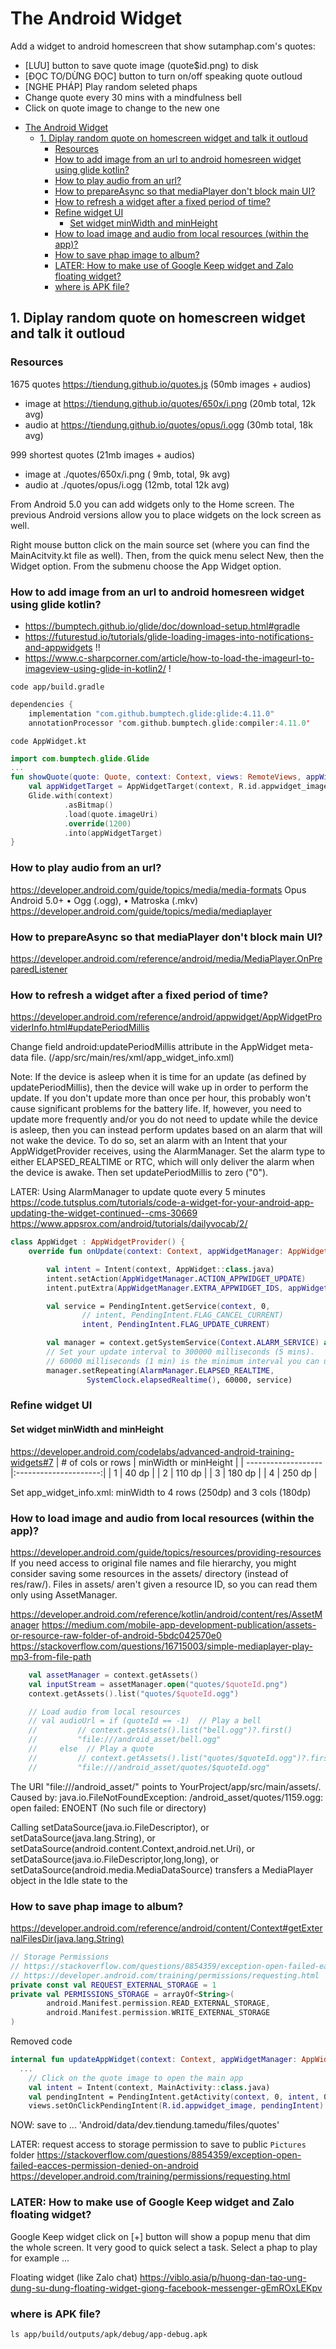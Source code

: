 # The Android Widget

Add a widget to android homescreen that show sutamphap.com's quotes:
+ [LƯU] button to save quote image (quote$id.png) to disk
+ [ĐỌC TO/DỪNG ĐỌC] button to turn on/off speaking quote outloud
+ [NGHE PHÁP] Play random seleted phaps
+ Change quote every 30 mins with a mindfulness bell
+ Click on quote image to change to the new one

- [The Android Widget](#the-android-widget)
  - [1. Diplay random quote on homescreen widget and talk it outloud](#1-diplay-random-quote-on-homescreen-widget-and-talk-it-outloud)
    - [Resources](#resources)
    - [How to add image from an url to android homesreen widget using glide kotlin?](#how-to-add-image-from-an-url-to-android-homesreen-widget-using-glide-kotlin)
    - [How to play audio from an url?](#how-to-play-audio-from-an-url)
    - [How to prepareAsync so that mediaPlayer don't block main UI?](#how-to-prepareasync-so-that-mediaplayer-dont-block-main-ui)
    - [How to refresh a widget after a fixed period of time?](#how-to-refresh-a-widget-after-a-fixed-period-of-time)
    - [Refine widget UI](#refine-widget-ui)
      - [Set widget minWidth and minHeight](#set-widget-minwidth-and-minheight)
    - [How to load image and audio from local resources (within the app)?](#how-to-load-image-and-audio-from-local-resources-within-the-app)
    - [How to save phap image to album?](#how-to-save-phap-image-to-album)
    - [LATER: How to make use of Google Keep widget and Zalo floating widget?](#later-how-to-make-use-of-google-keep-widget-and-zalo-floating-widget)
    - [where is APK file?](#where-is-apk-file)

## 1. Diplay random quote on homescreen widget and talk it outloud

### Resources

1675 quotes https://tiendung.github.io/quotes.js (50mb images + audios)
* image at https://tiendung.github.io/quotes/650x/i.png (20mb total, 12k avg)
* audio at https://tiendung.github.io/quotes/opus/i.ogg (30mb total, 18k avg)

999 shortest quotes (21mb images + audios)
* image at ./quotes/650x/i.png ( 9mb, total,  9k avg)
* audio at ./quotes/opus/i.ogg (12mb, total  12k avg)

From Android 5.0 you can add widgets only to the Home screen. The previous Android versions allow you to place widgets on the lock screen as well.

Right mouse button click on the main source set (where you can find the MainAcitvity.kt file as well). Then, from the quick menu select New, then the Widget option. From the submenu choose the App Widget option.

### How to add image from an url to android homesreen widget using glide kotlin?

* https://bumptech.github.io/glide/doc/download-setup.html#gradle
* https://futurestud.io/tutorials/glide-loading-images-into-notifications-and-appwidgets !!
* https://www.c-sharpcorner.com/article/how-to-load-the-imageurl-to-imageview-using-glide-in-kotlin2/ !

`code app/build.gradle`

```Kotlin
dependencies {
    implementation "com.github.bumptech.glide:glide:4.11.0"
    annotationProcessor 'com.github.bumptech.glide:compiler:4.11.0'     
```

`code AppWidget.kt`

```Kotlin
import com.bumptech.glide.Glide  
...
fun showQuote(quote: Quote, context: Context, views: RemoteViews, appWidgetId: Int) {
    val appWidgetTarget = AppWidgetTarget(context, R.id.appwidget_image, views, appWidgetId)
    Glide.with(context)
            .asBitmap()
            .load(quote.imageUri)
            .override(1200)
            .into(appWidgetTarget)
} 
```

### How to play audio from an url?

https://developer.android.com/guide/topics/media/media-formats
Opus		Android 5.0+		• Ogg (.ogg), • Matroska (.mkv)
https://developer.android.com/guide/topics/media/mediaplayer

### How to prepareAsync so that mediaPlayer don't block main UI?

https://developer.android.com/reference/android/media/MediaPlayer.OnPreparedListener

### How to refresh a widget after a fixed period of time?

https://developer.android.com/reference/android/appwidget/AppWidgetProviderInfo.html#updatePeriodMillis

Change field android:updatePeriodMillis attribute in the AppWidget meta-data file. (/app/src/main/res/xml/app_widget_info.xml)

Note: If the device is asleep when it is time for an update (as defined by updatePeriodMillis), then the device will wake up in order to perform the update. If you don't update more than once per hour, this probably won't cause significant problems for the battery life. If, however, you need to update more frequently and/or you do not need to update while the device is asleep, then you can instead perform updates based on an alarm that will not wake the device. To do so, set an alarm with an Intent that your AppWidgetProvider receives, using the AlarmManager. Set the alarm type to either ELAPSED_REALTIME or RTC, which will only deliver the alarm when the device is awake. Then set updatePeriodMillis to zero ("0").

LATER: Using AlarmManager to update quote every 5 minutes
https://code.tutsplus.com/tutorials/code-a-widget-for-your-android-app-updating-the-widget-continued--cms-30669
https://www.appsrox.com/android/tutorials/dailyvocab/2/

```Kotlin
class AppWidget : AppWidgetProvider() {
    override fun onUpdate(context: Context, appWidgetManager: AppWidgetManager, appWidgetIds: IntArray) {

        val intent = Intent(context, AppWidget::class.java)
        intent.setAction(AppWidgetManager.ACTION_APPWIDGET_UPDATE)
        intent.putExtra(AppWidgetManager.EXTRA_APPWIDGET_IDS, appWidgetIds)

        val service = PendingIntent.getService(context, 0,
                // intent, PendingIntent.FLAG_CANCEL_CURRENT)
                intent, PendingIntent.FLAG_UPDATE_CURRENT)

        val manager = context.getSystemService(Context.ALARM_SERVICE) as AlarmManager
        // Set your update interval to 300000 milliseconds (5 mins).
        // 60000 milliseconds (1 min) is the minimum interval you can use
        manager.setRepeating(AlarmManager.ELAPSED_REALTIME,
                 SystemClock.elapsedRealtime(), 60000, service)
```

### Refine widget UI

#### Set widget minWidth and minHeight

https://developer.android.com/codelabs/advanced-android-training-widgets#7
| # of cols or rows   | minWidth or minHeight |
| ------------------- |:---------------------:|
| 1                   |  40 dp                |
| 2                   | 110 dp                |
| 3                   | 180 dp                |
| 4                   | 250 dp                |

Set app_widget_info.xml: minWidth to 4 rows (250dp) and 3 cols (180dp)

### How to load image and audio from local resources (within the app)?

https://developer.android.com/guide/topics/resources/providing-resources
If you need access to original file names and file hierarchy, you might consider 
saving some resources in the assets/ directory (instead of res/raw/). 
Files in assets/ aren't given a resource ID, so you can read them only using AssetManager.

https://developer.android.com/reference/kotlin/android/content/res/AssetManager
https://medium.com/mobile-app-development-publication/assets-or-resource-raw-folder-of-android-5bdc042570e0
https://stackoverflow.com/questions/16715003/simple-mediaplayer-play-mp3-from-file-path

```Kotlin
    val assetManager = context.getAssets()
    val inputStream = assetManager.open("quotes/$quoteId.png")
    context.getAssets().list("quotes/$quoteId.ogg")

    // Load audio from local resources
    // val audioUrl = if (quoteId == -1)  // Play a bell
    //         // context.getAssets().list("bell.ogg")?.first()
    //         "file:///android_asset/bell.ogg"
    //     else  // Play a quote
    //         // context.getAssets().list("quotes/$quoteId.ogg")?.first()
    //         "file:///android_asset/quotes/$quoteId.ogg"
```
The URI "file:///android_asset/" points to YourProject/app/src/main/assets/.
Caused by: java.io.FileNotFoundException: /android_asset/quotes/1159.ogg: open failed: ENOENT (No such file or directory)

Calling setDataSource(java.io.FileDescriptor), or setDataSource(java.lang.String), or setDataSource(android.content.Context,android.net.Uri), or setDataSource(java.io.FileDescriptor,long,long), or setDataSource(android.media.MediaDataSource) transfers a MediaPlayer object in the Idle state to the

### How to save phap image to album?

https://developer.android.com/reference/android/content/Context#getExternalFilesDir(java.lang.String)

```Kotlin
// Storage Permissions
// https://stackoverflow.com/questions/8854359/exception-open-failed-eacces-permission-denied-on-android
// https://developer.android.com/training/permissions/requesting.html
private const val REQUEST_EXTERNAL_STORAGE = 1
private val PERMISSIONS_STORAGE = arrayOf<String>(
        android.Manifest.permission.READ_EXTERNAL_STORAGE,
        android.Manifest.permission.WRITE_EXTERNAL_STORAGE
)
```
Removed code
```Kotlin
internal fun updateAppWidget(context: Context, appWidgetManager: AppWidgetManager, appWidgetId: Int) {
  ...
    // Click on the quote image to open the main app
    val intent = Intent(context, MainActivity::class.java)
    val pendingIntent = PendingIntent.getActivity(context, 0, intent, 0)
    views.setOnClickPendingIntent(R.id.appwidget_image, pendingIntent)
```

NOW: save to ... 'Android/data/dev.tiendung.tamedu/files/quotes'

LATER: request access to storage permission to save to public `Pictures` folder
https://stackoverflow.com/questions/8854359/exception-open-failed-eacces-permission-denied-on-android
https://developer.android.com/training/permissions/requesting.html

### LATER: How to make use of Google Keep widget and Zalo floating widget?

 Google Keep widget click on [+] button will show a popup menu that dim the whole screen.
It very good to quick select a task. Select a phap to play for example ...

Floating widget (like Zalo chat)
https://viblo.asia/p/huong-dan-tao-ung-dung-su-dung-floating-widget-giong-facebook-messenger-gEmROxLEKpv

### where is APK file?

`ls app/build/outputs/apk/debug/app-debug.apk`

